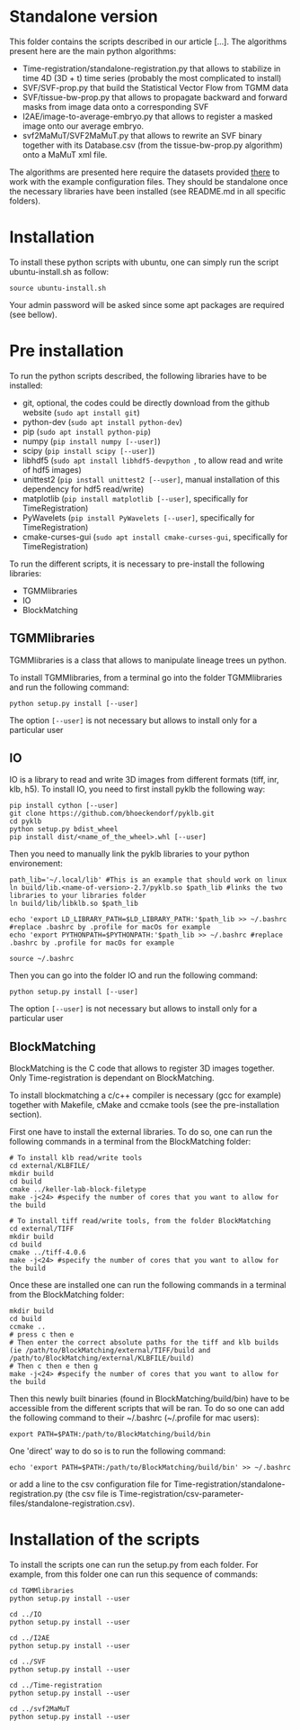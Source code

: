 # Standalone version

This folder contains the scripts described in our article [...]. The algorithms present here are the main python algorithms:
  - Time-registration/standalone-registration.py that allows to stabilize in time 4D (3D + t) time series (probably the most complicated to install)
  - SVF/SVF-prop.py that build the Statistical Vector Flow from TGMM data
  - SVF/tissue-bw-prop.py that allows to propagate backward and forward masks from image data onto a corresponding SVF
  - I2AE/image-to-average-embryo.py that allows to register a masked image onto our average embryo.
  - svf2MaMuT/SVF2MaMuT.py that allows to rewrite an SVF binary together with its Database.csv (from the tissue-bw-prop.py algorithm) onto a MaMuT xml file.

The algorithms are presented here require the datasets provided [there]() to work with the example configuration files. They should be standalone once the necessary libraries have been installed (see README.md in all specific folders).

# Installation
To install these python scripts with ubuntu, one can simply run the script ubuntu-install.sh as follow:
```shell
source ubuntu-install.sh
```
Your admin password will be asked since some apt packages are required (see bellow).

# Pre installation
To run the python scripts described, the following libraries have to be installed:
  - git, optional, the codes could be directly download from the github website (```sudo apt install git```)
  - python-dev (```sudo apt install python-dev```)
  - pip (```sudo apt install python-pip```)
  - numpy (```pip install numpy [--user]```)
  - scipy (```pip install scipy [--user]```)
  - libhdf5 (```sudo apt install libhdf5-devpython ```, to allow read and write of hdf5 images)
  - unittest2 (```pip install unittest2 [--user]```, manual installation of this dependency for hdf5 read/write)
  - matplotlib (```pip install matplotlib [--user]```, specifically for TimeRegistration)
  - PyWavelets (```pip install PyWavelets [--user]```, specifically for TimeRegistration)
  - cmake-curses-gui (```sudo apt install cmake-curses-gui```, specifically for TimeRegistration)

To run the different scripts, it is necessary to pre-install the following libraries:
  - TGMMlibraries
  - IO
  - BlockMatching

## TGMMlibraries
TGMMlibraries is a class that allows to manipulate lineage trees un python.

To install TGMMlibraries, from a terminal go into the folder TGMMlibraries and run the following command:
```shell
python setup.py install [--user]
```

The option ```[--user]``` is not necessary but allows to install only for a particular user

## IO
IO is a library to read and write 3D images from different formats (tiff, inr, klb, h5).
To install IO, you need to first install pyklb the following way:
```shell
pip install cython [--user]
git clone https://github.com/bhoeckendorf/pyklb.git
cd pyklb
python setup.py bdist_wheel
pip install dist/<name_of_the_wheel>.whl [--user]
```

Then you need to manually link the pyklb libraries to your python environement:
```shell
path_lib='~/.local/lib' #This is an example that should work on linux
ln build/lib.<name-of-version>-2.7/pyklb.so $path_lib #links the two libraries to your libraries folder
ln build/lib/libklb.so $path_lib

echo 'export LD_LIBRARY_PATH=$LD_LIBRARY_PATH:'$path_lib >> ~/.bashrc #replace .bashrc by .profile for macOs for example
echo 'export PYTHONPATH=$PYTHONPATH:'$path_lib >> ~/.bashrc #replace .bashrc by .profile for macOs for example

source ~/.bashrc
```

Then you can go into the folder IO and run the following command:
```shell
python setup.py install [--user]
```

The option ```[--user]``` is not necessary but allows to install only for a particular user

## BlockMatching
BlockMatching is the C code that allows to register 3D images together. Only Time-registration is dependant on BlockMatching.

To install blockmatching a c/c++ compiler is necessary (gcc for example) together with Makefile, cMake and ccmake tools (see the pre-installation section).

First one have to install the external libraries. To do so, one can run the following commands in a terminal from the BlockMatching folder:
```shell
# To install klb read/write tools
cd external/KLBFILE/
mkdir build
cd build
cmake ../keller-lab-block-filetype
make -j<24> #specify the number of cores that you want to allow for the build

# To install tiff read/write tools, from the folder BlockMatching
cd external/TIFF
mkdir build
cd build
cmake ../tiff-4.0.6
make -j<24> #specify the number of cores that you want to allow for the build
```

Once these are installed one can run the following commands in a terminal from the BlockMatching folder:
```shell
mkdir build
cd build
ccmake ..
# press c then e
# Then enter the correct absolute paths for the tiff and klb builds (ie /path/to/BlockMatching/external/TIFF/build and /path/to/BlockMatching/external/KLBFILE/build)
# Then c then e then g
make -j<24> #specify the number of cores that you want to allow for the build
```

Then this newly built binaries (found in BlockMatching/build/bin) have to be accessible from the different scripts that will be ran. To do so one can add the following command to their ~/.bashrc (~/.profile for mac users):
```shell
export PATH=$PATH:/path/to/BlockMatching/build/bin
```

One 'direct' way to do so is to run the following command:
```shell
echo 'export PATH=$PATH:/path/to/BlockMatching/build/bin' >> ~/.bashrc
```

or add a line to the csv configuration file for Time-registration/standalone-registration.py (the csv file is Time-registration/csv-parameter-files/standalone-registration.csv).

# Installation of the scripts
To install the scripts one can run the setup.py from each folder. For example, from this folder one can run this sequence of commands:
```shell
cd TGMMlibraries
python setup.py install --user

cd ../IO
python setup.py install --user

cd ../I2AE
python setup.py install --user

cd ../SVF
python setup.py install --user

cd ../Time-registration
python setup.py install --user

cd ../svf2MaMuT
python setup.py install --user
```
